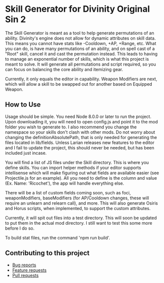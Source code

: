 Skill Generator for Divinity Original Sin 2
=======
The Skill Generator is meant as a tool to help generate permutations of an ability. Divinity's engine does not allow for dynamic attributes on skill data. This means you cannot have stats like -Cooldown, +AP, +Range, etc. What you can do, is have many permutations of an ability, and on spell cast of a "Root" skill, cancel it and cast the permutation instead. This leads to having to manage an exponential number of skills, which is what this project is meant to solve. It will generate all permutations and script required, so you can focus on balancing the core ability and itemizing gear.

Currently, it only equals the editor in capability. Weapon Modifiers are next, which will allow a skill to be swapped out for another based on Equipped Weapon.

## How to Use
Usage should be simple. You need Node 8.0.0 or later to run the project. Upon downloading it, you will need to open config.js and point it to the mod folder you wish to generate to. I also recommend you change the namespace so your skills don't clash with other mods. Do not worry about changing the definitionAbsolutePath, that is only needed for generating the files located in lib/fields. Unless Larian releases new features to the editor and I fail to update the project, this should never be needed, but has been included just incase.

You will find a list of JS files under the Skill directory. This is where you define skills. You can import helper methods if your editor supports intellisense which will make figuring out what fields are available easier (see Projectile.js for an example). All you need to define is the column and value (Ex. Name: 'Ricochet'), the app will handle everything else.

There will be a list of custom fields coming soon, such as foci, weaponModifiers, baseModifiers (for AP/Cooldown changes, these will require an unlearn and relearn call), and more. This will also generate Osiris and Horus scripts, when implemented, to support the custom attributes.

Currently, it will spit out files into a test directory. This will soon be updated to put them in the actual mod directory. I still want to test this some more before I do so.

To build stat files, run the command 'npm run build'.

## Contributing to this project

* [Bug reports](CONTRIBUTING.md#bugs)
* [Feature requests](CONTRIBUTING.md#features)
* [Pull requests](CONTRIBUTING.md#pull-requests)
